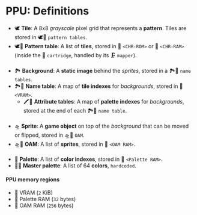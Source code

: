 # PPU: Definitions

- 🕊️ **Tile**: A 8x8 _grayscale_ pixel grid that represents a **pattern**. Tiles are stored in 🕊️📖 `pattern tables`.
- 🕊️📖 **Pattern table**: A list of **tiles**, stored in 👾 `<CHR-ROM>` or 👾 `<CHR-RAM>` (inside the 💾 `cartridge`, handled by its 🗜️ `mapper`).
  <br /><br />
- 🏞️ **Background**: A **static image** behind the _sprites_, stored in a 🏞️📖 `name tables`.
- 🏞️📖 **Name table**: A map of **tile indexes** for _backgrounds_, stored in 🐏 `<VRAM>`.
  - 🖍️📖 **Attribute tables**: A map of **palette indexes** for _backgrounds_, stored at the end of each 🏞️📖 `name table`.
    <br /><br />
- 🛸 **Sprite**: A **game object** on top of the _background_ that can be moved or flipped, stored in 🛸📖 `OAM`.
- 🛸📖 **OAM**: A list of **sprites**, stored in 🐏 `<OAM RAM>`.
  <br /><br />
- 🎨 **Palette**: A list of **color indexes**, stored in 🐏 `<Palette RAM>`.
- 👑🎨 **Master palette**: A list of 64 **colors**, `hardcoded`.

#### PPU memory regions

- 🐏 VRAM (`2` KiB)
- 🐏 Palette RAM (`32` bytes)
- 🐏 OAM RAM (`256` bytes)
